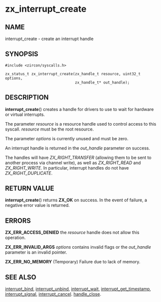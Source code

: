 # zx_interrupt_create

## NAME

interrupt_create - create an interrupt handle

## SYNOPSIS

```
#include <zircon/syscalls.h>

zx_status_t zx_interrupt_create(zx_handle_t resource, uint32_t options,
                                zx_handle_t* out_handle);

```

## DESCRIPTION

**interrupt_create**() creates a handle for drivers to use to wait for
hardware or virtual interrupts.

The parameter *resource* is a resource handle used to control access to this
syscall. *resource* must be the root resource.

The parameter *options* is currently unused and must be zero.

An interrupt handle is returned in the *out_handle* parameter on success.

The handles will have *ZX_RIGHT_TRANSFER* (allowing them to be sent
to another process via channel write), as well as *ZX_RIGHT_READ* and *ZX_RIGHT_WRITE*.
In particular, interrupt handles do not have *ZX_RIGHT_DUPLICATE*.

## RETURN VALUE

**interrupt_create**() returns **ZX_OK** on success. In the event
of failure, a negative error value is returned.

## ERRORS

**ZX_ERR_ACCESS_DENIED** the *resource* handle does not allow this operation.

**ZX_ERR_INVALID_ARGS** *options* contains invalid flags or the *out_handle*
parameter is an invalid pointer.

**ZX_ERR_NO_MEMORY**  (Temporary) Failure due to lack of memory.

## SEE ALSO

[interrupt_bind](interrupt_bind.md),
[interrupt_unbind](interrupt_unbind.md),
[interrupt_wait](interrupt_wait.md),
[interrupt_get_timestamp](interrupt_get_timestamp.md),
[interrupt_signal](interrupt_signal.md),
[interrupt_cancel](interrupt_cancel.md).
[handle_close](handle_close.md).
